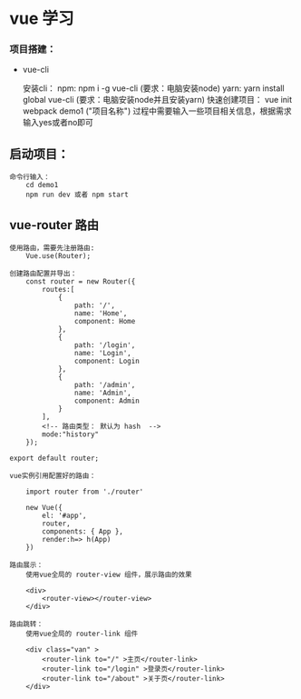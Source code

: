 # vue 学习

### 项目搭建：

 - vue-cli 

    安装cli：
        npm: npm i -g vue-cli (要求：电脑安装node)
        yarn: yarn install global vue-cli (要求：电脑安装node并且安装yarn)
        快速创建项目：
            vue init webpack demo1 ("项目名称")
            过程中需要输入一些项目相关信息，根据需求输入yes或者no即可

## 启动项目：
    命令行输入：
        cd demo1
        npm run dev 或者 npm start

## vue-router 路由

    使用路由，需要先注册路由:
        Vue.use(Router);
    
    创建路由配置并导出：
        const router = new Router({
            routes:[
                {
                    path: '/',
                    name: 'Home',
                    component: Home
                },
                {
                    path: '/login',
                    name: 'Login',
                    component: Login
                },
                {
                    path: '/admin',
                    name: 'Admin',
                    component: Admin
                }
            ],
            <!-- 路由类型： 默认为 hash  -->
            mode:"history"
        });

    export default router;

    vue实例引用配置好的路由：

        import router from './router'

        new Vue({
            el: '#app',            
            router,
            components: { App },
            render:h=> h(App)
        })

    路由展示：
        使用vue全局的 router-view 组件，展示路由的效果

        <div>
            <router-view></router-view>
        </div>

    路由跳转：
        使用vue全局的 router-link 组件

        <div class="van" >
            <router-link to="/" >主页</router-link>
            <router-link to="/login" >登录页</router-link>
            <router-link to="/about" >关于页</router-link>
        </div>
